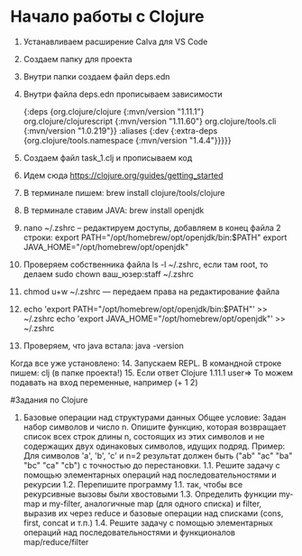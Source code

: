 # Начало работы с Clojure

1. Устанавливаем расширение Calva для VS Code
2. Создаем папку для проекта
3. Внутри папки создаем файл deps.edn
4. Внутри файла deps.edn прописываем зависимости

    {:deps {org.clojure/clojure {:mvn/version "1.11.1"}
            org.clojure/clojurescript {:mvn/version "1.11.60"}
            org.clojure/tools.cli {:mvn/version "1.0.219"}}
    :aliases
    {:dev {:extra-deps {org.clojure/tools.namespace {:mvn/version "1.4.4"}}}}}

5. Создаем файл task_1.clj и прописываем код
6. Идем сюда https://clojure.org/guides/getting_started
7. В терминале пишем: brew install clojure/tools/clojure
8. В терминале ставим JAVA: brew install openjdk
9. nano ~/.zshrc – редактируем доступы, добавляем в конец файла 2 строки:
export PATH="/opt/homebrew/opt/openjdk/bin:$PATH"
export JAVA_HOME="/opt/homebrew/opt/openjdk"
10. Проверяем собственника файла ls -l ~/.zshrc, если там root, 
то делаем sudo chown ваш_юзер:staff ~/.zshrc
11. chmod u+w ~/.zshrc — передаем права на редактирование файла
12. echo 'export PATH="/opt/homebrew/opt/openjdk/bin:$PATH"' >> ~/.zshrc
echo 'export JAVA_HOME="/opt/homebrew/opt/openjdk"' >> ~/.zshrc
13. Проверяем, что java встала: java -version

Когда все уже установлено:
14. Запускаем REPL. В командной строке пишем: clj (в папке проекта!)
15. Если ответ Clojure 1.11.1
                user=>
                То можем подавать на вход переменные, например (+ 1 2)


#Задания по Clojure

1. Базовые операции над структурами данных
Общее условие:
Задан набор символов и число n. Опишите функцию, которая возвращает список всех строк длины n,
состоящих из этих символов и не содержащих двух одинаковых символов, идущих подряд.
Пример:
Для символов 'а', 'b', 'c' и n=2 результат должен быть ("ab" "ac" "ba" "bc" "ca" "cb") с точностью до
перестановки.
1.1. Решите задачу с помощью элементарных операций над последовательностями и рекурсии
1.2. Перепишите программу 1.1. так, чтобы все рекурсивные вызовы были хвостовыми
1.3. Определить функции my-map и my-filter, аналогичные map (для одного списка) и filter, выразив
их через reduce и базовые операции над списками (cons, first, concat и т.п.)
1.4. Решите задачу с помощью элементарных операций над последовательностями и функционалов
map/reduce/filter


